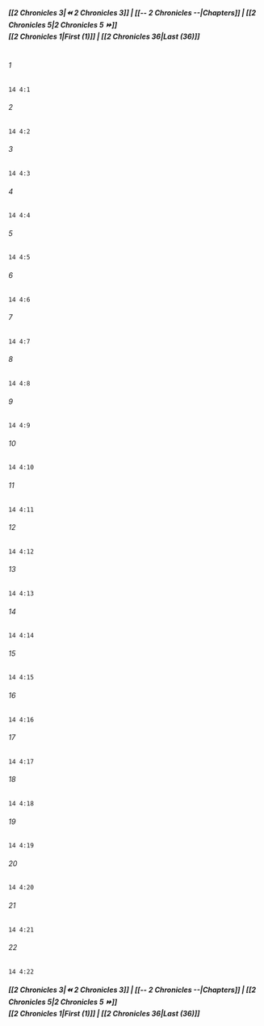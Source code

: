 
##### **[[2 Chronicles 3|⏪ 2 Chronicles 3]] | [[-- 2 Chronicles --|Chapters]] | [[2 Chronicles 5|2 Chronicles 5 ⏩]]**<br>**[[2 Chronicles 1|First (1)]] | [[2 Chronicles 36|Last (36)]]**<br><br>

###### 1
``` verse
14 4:1
```
###### 2
``` verse
14 4:2
```
###### 3
``` verse
14 4:3
```
###### 4
``` verse
14 4:4
```
###### 5
``` verse
14 4:5
```
###### 6
``` verse
14 4:6
```
###### 7
``` verse
14 4:7
```
###### 8
``` verse
14 4:8
```
###### 9
``` verse
14 4:9
```
###### 10
``` verse
14 4:10
```
###### 11
``` verse
14 4:11
```
###### 12
``` verse
14 4:12
```
###### 13
``` verse
14 4:13
```
###### 14
``` verse
14 4:14
```
###### 15
``` verse
14 4:15
```
###### 16
``` verse
14 4:16
```
###### 17
``` verse
14 4:17
```
###### 18
``` verse
14 4:18
```
###### 19
``` verse
14 4:19
```
###### 20
``` verse
14 4:20
```
###### 21
``` verse
14 4:21
```
###### 22
``` verse
14 4:22
```

##### **[[2 Chronicles 3|⏪ 2 Chronicles 3]] | [[-- 2 Chronicles --|Chapters]] | [[2 Chronicles 5|2 Chronicles 5 ⏩]]**<br>**[[2 Chronicles 1|First (1)]] | [[2 Chronicles 36|Last (36)]]**
